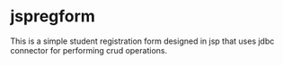 # jspregform
This is a simple  student registration form designed in jsp that uses jdbc connector for performing crud operations.
